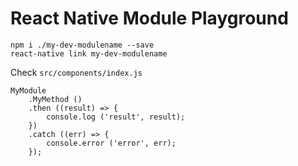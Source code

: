 # React Native Module Playground

```
npm i ./my-dev-modulename --save
react-native link my-dev-modulename
```

Check `src/components/index.js`

```
MyModule
    .MyMethod ()
    .then ((result) => {
        console.log ('result', result);
    })
    .catch ((err) => {
        console.error ('error', err);
    });
```